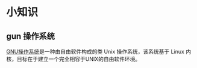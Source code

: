 # 小知识

## gun 操作系统

[GNU操作系统](https://www.gnu.org/gnu/gnu.html)是一种由自由软件构成的类 Unix 操作系统，该系统基于 Linux 内核，目标在于建立一个完全相容于UNIX的自由软件环境。

